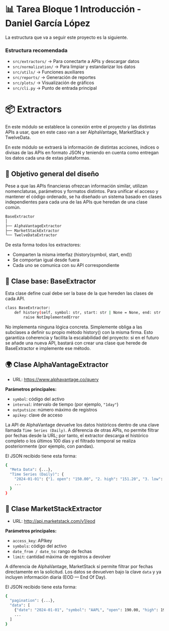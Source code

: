# 📊 Tarea Bloque 1 Introducción - Daniel García López

La estructura que va a seguir este proyecto es la siguiente.

### Estructura recomendada
- `src/extractors/` → Para conectarte a APIs y descargar datos
- `src/normalization/` → Para limpiar y estandarizar los datos
- `src/utils/` → Funciones auxiliares
- `src/reports/` → Generación de reportes
- `src/plots/` → Visualización de gráficos
- `src/cli.py` → Punto de entrada principal

# 📦 Extractors
En este módulo se establece la conexión entre el proyecto y las distintas APIs a usar, que en este caso van a ser AlphaVantage, MarketStack y TwelveData.

En este módulo se extraerá la información de distintas acciones, índices o divisas de las APIs en formato JSON y teniendo en cuenta como entregan los datos cada una de estas plataformas.

## 🎯 Objetivo general del diseño
Pese a que las APIs financieras ofrezcan información similar, utilizan nomenclaturas, parámetros y formatos distintos.
Para unificar el acceso y mantener el código ordenado, se ha diseñado un sistema basado en clases independientes para cada una de las APIs que heredan de una clase común.
```bash
BaseExtractor
│
├── AlphaVantageExtractor
├── MarketStackExtractor
└── TwelveDataExtractor
```
De esta forma todos los extractores:
- Comparten la misma interfaz (history(symbol, start, end))
- Se comportan igual desde fuera
- Cada uno se comunica con su API correspondiente

## 🧱 Clase base: BaseExtractor
Esta clase define cual debe ser la base de la que hereden las clases de cada API.
```bash
class BaseExtractor:
    def history(self, symbol: str, start: str | None = None, end: str | None = None):
        raise NotImplementedError
```
No implementa ninguna lógica concreta.
Simplemente obliga a las subclases a definir su propio método history() con la misma firma.
Esto garantiza coherencia y facilita la escalabilidad del proyecto: si en el futuro se añade una nueva API, bastará con crear una clase que herede de BaseExtractor e implemente ese método.

## 🌍 Clase AlphaVantageExtractor
- URL: https://www.alphavantage.co/query

**Parámetros principales:**
- `symbol`: código del activo
- `interval`: intervalo de tiempo (por ejemplo, `"1day"`)
- `outputsize`: número máximo de registros
- `apikey`: clave de acceso

La API de AlphaVantage devuelve los datos históricos dentro de una clave llamada `Time Series (Daily)`.
A diferencia de otras APIs, no permite filtrar por fechas desde la URL; por tanto, el extractor descarga el histórico completo o los últimos 100 días y el filtrado temporal se realiza posteriormente (por ejemplo, con pandas). 

El JSON recibido tiene esta forma:
```bash
{
  "Meta Data": {...},
  "Time Series (Daily)": {
    "2024-01-01": {"1. open": "150.00", "2. high": "151.20", "3. low": "149.80", "4. close": "150.75", "5. volume": "35477986"},
    ...
  }
}
```

## 💼 Clase MarketStackExtractor
- URL: http://api.marketstack.com/v1/eod

**Parámetros principales:**
- `access_key`: APIkey
- `symbols`: código del activo
- `date_from / date_to`: rango de fechas
- `limit`: cantidad máxima de registros a devolver

A diferencia de AlphaVantage, MarketStack sí permite filtrar por fechas directamente en la solicitud.
Los datos se devuelven bajo la clave `data` y ya incluyen información diaria (EOD — End Of Day).

El JSON recibido tiene esta forma:

```bash
{
  "pagination": {...},
  "data": [
    {"date": "2024-01-01", "symbol": "AAPL", "open": 190.00, "high": 192.30, "low": 189.50, "close": 191.80, "volume": 10234500},
    ...
  ]
}
```